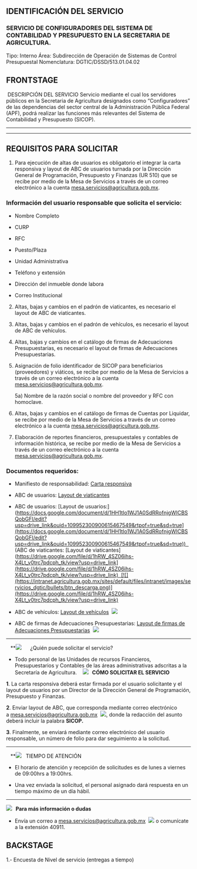 ## IDENTIFICACIÓN DEL SERVICIO
### SERVICIO DE CONFIGURADORES DEL SISTEMA DE CONTABILIDAD Y PRESUPUESTO EN LA SECRETARIA DE AGRICULTURA.
Tipo: Interno
Área: Subdirección de Operación de Sistemas de Control Presupuestal
Nomenclatura: DGTIC/DSSD/513.01.04.02

## FRONTSTAGE

 DESCRIPCIÓN DEL SERVICIO
Servicio mediante el cual los servidores públicos en la Secretaria de Agricultura designados como “Configuradores” de las dependencias del sector central de la Administración Pública Federal (APF), podrá realizar las funciones más relevantes del Sistema de Contabilidad y Presupuesto (SICOP).

---

---

## REQUISITOS PARA SOLICITAR
1) Para ejecución de altas de usuarios es obligatorio el integrar la carta responsiva y layout de ABC de usuarios turnada por la Dirección General de Programación, Presupuesto y Finanzas (UR 510) que se recibe por medio de la Mesa de Servicios a través de un correo electrónico a la cuenta mesa.servicios@agricultura.gob.mx.
### Información del usuario responsable que solicita el servicio:
- Nombre Completo

- CURP 

- RFC

- Puesto/Plaza

- Unidad Administrativa

- Teléfono y extensión

- Dirección del inmueble donde labora

- Correo Institucional

2) Altas, bajas y cambios en el padrón de viaticantes, es necesario el layout de ABC de viaticantes.

3) Altas, bajas y cambios en el padrón de vehículos, es necesario el layout de ABC de vehículos.

4) Altas, bajas y cambios en el catálogo de firmas de Adecuaciones Presupuestarias, es necesario el layout de firmas de Adecuaciones Presupuestarias.

5) Asignación  de folio identificador de SICOP para beneficiarios (proveedores) y viáticos, se recibe por medio de la Mesa de Servicios a través de un correo electrónico a la cuenta mesa.servicios@agricultura.gob.mx.
    
    5a) Nombre de la razón social o nombre del proveedor y RFC con homoclave.

6) Altas, bajas y cambios en el catálogo de firmas de Cuentas por Liquidar, se recibe por medio de la Mesa de Servicios a través de un correo electrónico a la cuenta mesa.servicios@agricultura.gob.mx.

7) Elaboración de reportes financieros, presupuestales y contables de información histórica, se recibe por medio de la Mesa de Servicios a través de un correo electrónico a la cuenta mesa.servicios@agricultura.gob.mx.

### Documentos requeridos:
- Manifiesto de responsabilidad: [Carta responsiva](https://docs.google.com/document/d/1HH1tIo1WJ1A0SdRRofnjgWICBSQobGFI/edit?usp=drive_link&ouid=109952300900615467549&rtpof=true&sd=true](https://docs.google.com/document/d/1HH1tIo1WJ1A0SdRRofnjgWICBSQobGFI/edit?usp=drive_link&ouid=109952300900615467549&rtpof=true&sd=true))  

- ABC de usuarios: [Layout de viaticantes](https://docs.google.com/spreadsheets/d/11F26M4w7knHbyEhyBojyHCGRbRoWOPhc/edit?usp=drive_link&ouid=109952300900615467549&rtpof=true&sd=true](https://docs.google.com/spreadsheets/d/11F26M4w7knHbyEhyBojyHCGRbRoWOPhc/edit?usp=drive_link&ouid=109952300900615467549&rtpof=true&sd=true))  


- ABC de usuarios: [Layout de usuarios:] (https://docs.google.com/document/d/1HH1tIo1WJ1A0SdRRofnjgWICBSQobGFI/edit?usp=drive_link&ouid=109952300900615467549&rtpof=true&sd=true](https://docs.google.com/document/d/1HH1tIo1WJ1A0SdRRofnjgWICBSQobGFI/edit?usp=drive_link&ouid=109952300900615467549&rtpof=true&sd=true))  
(ABC de viaticantes: [Layout de viaticantes](https://drive.google.com/file/d/1hRW_4SZ06ihs-X4Lt_v0trc7pdcph_tk/view?usp=drive_link](https://drive.google.com/file/d/1hRW_4SZ06ihs-X4Lt_v0trc7pdcph_tk/view?usp=drive_link)  [![](https://intranet.agricultura.gob.mx/sites/default/files/intranet/images/servicios_dgtic/bullets/btn_descarga.png)](https://drive.google.com/file/d/1hRW_4SZ06ihs-X4Lt_v0trc7pdcph_tk/view?usp=drive_link)
- ABC de vehículos: [Layout de vehículos](https://docs.google.com/spreadsheets/d/1MIVSN9EAw6E4g70M705p7LVD_GTpxqGJ/edit?usp=drive_link&ouid=109952300900615467549&rtpof=true&sd=true)  [![](https://intranet.agricultura.gob.mx/sites/default/files/intranet/images/servicios_dgtic/bullets/btn_descarga.png)](https://docs.google.com/spreadsheets/d/1MIVSN9EAw6E4g70M705p7LVD_GTpxqGJ/edit?usp=drive_link&ouid=109952300900615467549&rtpof=true&sd=true)
- ABC de firmas de Adecuaciones Presupuestarias: [Layout de firmas de Adecuaciones Presupuestarias](https://docs.google.com/spreadsheets/d/16YP3nGGqFjXU_H0rZAwIXOJ1b8QM9RhI/edit?usp=drive_link&ouid=109952300900615467549&rtpof=true&sd=true)  [![](https://intranet.agricultura.gob.mx/sites/default/files/intranet/images/servicios_dgtic/bullets/btn_descarga.png)](https://docs.google.com/spreadsheets/d/16YP3nGGqFjXU_H0rZAwIXOJ1b8QM9RhI/edit?usp=drive_link&ouid=109952300900615467549&rtpof=true&sd=true)

---

   **![](https://intranet.agricultura.gob.mx/sites/default/files/intranet/images/plantilla/gris-quien.png)   
  ¿Quién puede solicitar el servicio?
- Todo personal de las Unidades de recursos Financieros, Presupuestarios y Contables de las áreas administrativas adscritas a la Secretaría de Agricultura.
   **![](https://intranet.agricultura.gob.mx/sites/default/files/intranet/images/plantilla/gris-como.png)   CÓMO SOLICITAR EL SERVICIO**

**1**. La carta responsiva deberá estar firmada por el usuario solicitante y el layout de usuarios por un Director de la Dirección General de Programación, Presupuesto y Finanzas.

**2**. Enviar layout de ABC, que corresponda  mediante correo electrónico a [mesa.servicios@agricultura.gob.mx](mailto:mesa.servicios@agricultura.gob.mx)  **[![](https://intranet.agricultura.gob.mx/sites/default/files/intranet/images/servicios_dgtic/bullets/btn_ventana.png)](mailto:mesa.servicios@agricultura.gob.mx)**, donde la redacción del asunto deberá incluir la palabra **SICOP.**

**3**. Finalmente, se enviará mediante correo electrónico del usuario responsable, un número de folio para dar seguimiento a la solicitud.

---

   **![](https://intranet.agricultura.gob.mx/sites/default/files/intranet/images/plantilla/gris-tiempo.png)   TIEMPO DE ATENCIÓN

- El horario de atención y recepción de solicitudes es de lunes a viernes de 09:00hrs a 19:00hrs.

- Una vez enviada la solicitud, el personal asignado dará respuesta en un tiempo máximo  de un día hábil.

---

**![](https://intranet.agricultura.gob.mx/sites/default/files/intranet/images/plantilla/gris-quien.png)   Para más información o dudas**
- Envía un correo a [mesa.servicios@agricultura.gob.mx](mailto:mesa.servicios@agricultura.gob.mx)  **[![](https://intranet.agricultura.gob.mx/sites/default/files/intranet/images/servicios_dgtic/bullets/btn_ventana.png)](mailto:mesa.servicios@agricultura.gob.mx)** o comunícate a la extensión 40911.


## BACKSTAGE

1.- Encuesta de Nivel de servicio (entregas a tiempo)

